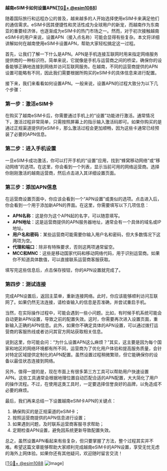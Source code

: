 **越南eSIM卡如何设置APN[[TG💪+ @esim1088](https://t.me/s/esim1088)]**

随着国际旅行和远程办公的普及，越来越多的人开始选择使用eSIM卡来满足他们的通信需求。eSIM卡因其便捷性和灵活性成为全球用户的新宠，而越南作为东南亚的重要经济体，也逐渐成为eSIM卡的热门市场之一。然而，对于初次接触越南eSIM卡的用户来说，设置APN（接入点名称）可能会显得有些复杂。本文将详细讲解如何在越南使用eSIM卡设置APN，帮助大家轻松搞定这一过程。

首先，让我们了解一下什么是APN。APN是手机连接互联网时用来指定网络服务提供商的一种标识符。简单来说，它就像是手机与运营商之间的桥梁，确保你的设备能够正确地连接到网络并访问互联网服务。在越南，不同的运营商提供的APN设置可能略有不同，因此我们需要根据所购买的eSIM卡的具体信息来进行配置。

接下来，我们来看看如何设置APN。一般来说，设置APN的过程大致分为以下几个步骤：

### 第一步：激活eSIM卡

在购买了越南eSIM卡后，你需要通过手机上的“设置”功能进行激活。通常情况下，激活过程非常简单，只需按照屏幕上的指示输入激活码即可。如果你购买的是通过正规渠道提供的eSIM卡，那么激活过程会更加顺畅，因为这些卡通常已经预装了必要的APN信息。

### 第二步：进入手机设置

一旦eSIM卡成功激活，你可以打开手机的“设置”应用，找到“蜂窝移动网络”或“移动网络”的选项。在这里，你会看到一个列表，显示当前可用的网络运营商。选择你刚刚激活的越南运营商，然后点击进入其详细设置页面。

### 第三步：添加APN信息

在运营商设置页面中，你应该会看到一个“APN设置”或类似的选项。点击进入后，你会看到一个用于添加新APN的界面。在这里，你需要填写以下几项信息：

- **APN名称**：这是你为这个APN起的名字，可以随意填写。
- **APN地址**：这是运营商提供的APN服务器地址，通常会有一个具体的域名或IP地址。
- **用户名和密码**：某些运营商可能需要你输入用户名和密码，但大多数情况下这两项为空。
- **代理和端口**：除非有特殊要求，否则这两项通常留空。
- **MCC和MNC**：这些是移动国家代码和移动网络代码，用于识别运营商。如果你不知道具体数值，可以直接联系运营商客服获取。

填写完这些信息后，点击保存按钮，你的APN设置就完成了。

### 第四步：测试连接

完成APN设置后，返回主菜单，重新连接网络。此时，你应该能够顺利访问互联网了。如果仍然无法连接，请检查输入的信息是否准确，并尝试重启手机。

当然，在实际操作过程中，可能会遇到一些小问题。比如，有时候手机系统可能会自动更新APN设置，导致之前的配置失效。这时，你需要再次进入设置页面，重新输入正确的APN信息。此外，如果你不确定具体的APN设置，可以通过拨打运营商的客服热线或者访问其官方网站获取相关信息。

说到这里，你可能会问：“为什么设置APN这么麻烦？”其实，这主要是因为每个国家和地区的网络环境都有所不同，运营商为了优化用户体验和提高服务质量，会针对特定区域提供定制化的APN配置。虽然设置过程稍微繁琐，但它能确保你的设备以最佳状态连接到网络。

另外，值得一提的是，现在市面上有很多第三方工具可以帮助用户快速设置APN。这些工具通常会根据地理位置自动匹配合适的APN配置，大大简化了用户的操作流程。不过，在使用这类工具时，一定要选择信誉良好的品牌，以免造成不必要的麻烦。

最后，我们再来总结一下设置越南eSIM卡APN的关键点：

1. 确保购买的是正规渠道的eSIM卡；
2. 按照运营商提供的APN信息进行设置；
3. 如果遇到问题，及时联系运营商客服寻求帮助；
4. 定期检查APN设置，避免因系统更新导致配置失效。

总之，虽然设置APN看起来有些复杂，但只要掌握了方法，整个过程其实并不难。希望这篇文章能够帮助大家顺利完成越南eSIM卡的APN设置，享受无忧无虑的海外上网体验。如果你还有其他疑问，欢迎随时留言交流！

[[TG💪+ @esim1088](https://t.me/s/esim1088) ![Image](https://i.postimg.cc/4NQfJmqS/Snipaste-2025-05-13-00-14-12.png)]